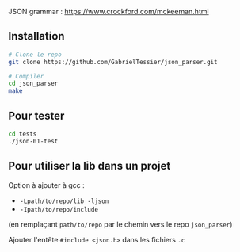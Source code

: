 JSON grammar : https://www.crockford.com/mckeeman.html

## Installation
```sh
# Clone le repo
git clone https://github.com/GabrielTessier/json_parser.git

# Compiler
cd json_parser
make
```

## Pour tester
```sh
cd tests
./json-01-test
```

## Pour utiliser la lib dans un projet
Option à ajouter à gcc :
- `-Lpath/to/repo/lib -ljson`
- `-Ipath/to/repo/include`

(en remplaçant `path/to/repo` par le chemin vers le repo `json_parser`)

Ajouter l'entête `#include <json.h>` dans les fichiers `.c`
